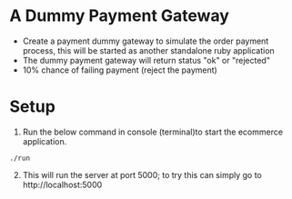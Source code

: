 # A Dummy Payment Gateway
- Create a payment dummy gateway to simulate the order payment process, this will be started as another standalone ruby application
- The dummy payment gateway will return status "ok" or "rejected"
- 10% chance of failing payment (reject the payment)

# Setup
1. Run the below command in console (terminal)to start the ecommerce application.
```
./run
```

2. This will run the server at port 5000; to try this can simply go to http://localhost:5000
